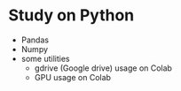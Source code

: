 # Study on Python 
- Pandas
- Numpy
- some utilities
  - gdrive (Google drive) usage on Colab
  - GPU usage on Colab
